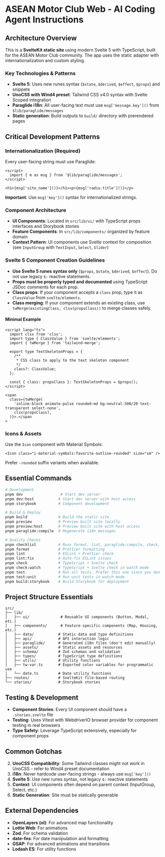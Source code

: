 # ASEAN Motor Club Web - AI Coding Agent Instructions

## Architecture Overview

This is a **SvelteKit static site** using modern Svelte 5 with TypeScript, built for the ASEAN Motor Club community. The app uses the static adapter with internationalization and custom styling.

### Key Technologies & Patterns

- **Svelte 5**: Uses new runes syntax (`$state`, `$derived`, `$effect`, `$props`) and snippets
- **UnoCSS with Wind4 preset**: Tailwind CSS v4.0 syntax with Svelte Scoped integration
- **Paraglide i18n**: All user-facing text must use `msg['message.key']()` from `$lib/paraglide/messages`
- **Static generation**: Build outputs to `build/` directory with prerendered pages

## Critical Development Patterns

### Internationalization (Required)

Every user-facing string must use Paraglide:

```svelte
<script>
  import { m as msg } from '$lib/paraglide/messages';
</script>

<h1>{msg['site_name']()}</h1><p>{msg['radio.title']()}</p>
```

**Important**: Use `msg['key']()` syntax for internationalized strings.

### Component Architecture

- **UI Components**: Located in `src/lib/ui/` with TypeScript props interfaces and Storybook stories
- **Feature Components**: In `src/lib/components/` organized by feature domain
- **Context Pattern**: UI components use Svelte context for composition (see `InputGroup` with `TextInput`, `Select`, `Slider`)

### Svelte 5 Component Creation Guidelines

- **Use Svelte 5 runes syntax only** (`$props`, `$state`, `$derived`, `$effect`). Do not use legacy `$:` reactive statements.
- **Props must be properly typed and documented** using TypeScript JSDoc comments for each prop.
- **Class props**: If your component accepts a `class` prop, type it as `ClassValue` from `svelte/elements`.
- **Class merging**: If your component extends an existing class, use `twMerge(existingClass, clsx(propsClass))` to merge classes safely.

#### Minimal Example

```svelte
<script lang="ts">
  import clsx from 'clsx';
  import type { ClassValue } from 'svelte/elements';
  import { twMerge } from 'tailwind-merge';

  export type TextSkeletonProps = {
    /**
     * CSS class to apply to the text skeleton component
     */
    class?: ClassValue;
  };

  const { class: propsClass }: TextSkeletonProps = $props();
</script>

<span
  class={twMerge(
    'inline-block animate-pulse rounded-md bg-neutral-500/20 text-transparent select-none',
    clsx(propsClass),
  )}>.</span
>
```

### Icons & Assets

Use the `Icon` component with Material Symbols:

```svelte
<Icon class="i-material-symbols:favorite-outline-rounded" size="sm" />
```

Prefer `-rounded` suffix variants when available.

## Essential Commands

```bash
# Development
pnpm dev                 # Start dev server
pnpm dev:host           # Start dev server with host access
pnpm storybook          # Component development

# Build & Deploy
pnpm build              # Build the static site
pnpm preview            # Preview built site locally
pnpm preview:host       # Preview built site with host access
pnpm paraglide:compile  # Regenerate i18n messages

# Quality Checks
pnpm checklist          # Runs format, lint, paraglide:compile, check, test
pnpm format             # Prettier formatting
pnpm lint               # ESLint + Prettier check
pnpm lint:fix           # Auto-fix ESLint issues
pnpm check              # TypeScript + Svelte check
pnpm check:watch        # TypeScript + Svelte check in watch mode
pnpm test               # Run all tests. Prefer this one since you don't have to terminate it
pnpm test:unit          # Run unit tests in watch mode
pnpm build:storybook    # Build Storybook for deployment
```

## Project Structure Essentials

```
src/
├── lib/
│   ├── ui/              # Reusable UI components (Button, Modal, etc.)
│   ├── components/      # Feature-specific components (Map, Housing, etc.)
│   ├── data/           # Static data and type definitions
│   ├── api/            # API interaction logic
│   ├── paraglide/      # Generated i18n files (don't edit manually)
│   ├── assets/         # Static assets and resources
│   ├── schema/         # Zod schemas and validation
│   ├── types/          # TypeScript type definitions
│   ├── utils/          # Utility functions
│   ├── tw-var.ts       # Exported color variables for programmatic use
│   └── date.ts         # Date utility functions
├── routes/             # SvelteKit file-based routing
└── stories/            # Storybook stories
```

## Testing & Development

- **Component Stories**: Every UI component should have a `.stories.svelte` file
- **Testing**: Uses Vitest with WebdriverIO browser provider for component testing in real browsers
- **Type Safety**: Leverage TypeScript extensively, especially for component props

## Common Gotchas

2. **UnoCSS Compatibility**: Some Tailwind classes might not work in UnoCSS - refer to Wind4 preset documentation
3. **i18n**: Never hardcode user-facing strings - always use `msg['key']()`
4. **Svelte 5**: Use new runes syntax, not legacy `$:` reactive statements
5. **Context**: UI components often depend on parent context (InputGroup, Select, etc.)
6. **Static Generation**: Site must be statically generable

## External Dependencies

- **OpenLayers (ol)**: For advanced map functionality
- **Lottie Web**: For animations
- **Zod**: For schema validation
- **date-fns**: For date manipulation and formatting
- **GSAP**: For advanced animations and transitions
- **Lodash ES**: For utility functions
